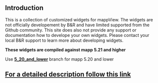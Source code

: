 ## Introduction
This is a collection of customized widgets for mappView. The widgets are not officially developement by B&R and have limited supported from the Github community. This site does also not provide any support or documentation how to develope your own widgets. Please contact your local B&R support to learn more about developing widgets.

**These widgets are compiled against mapp 5.21 and higher**

Use [**5_20_and_lower**](https://github.com/br-automation-com/mappView-CustomWidgets/tree/5_20_and_lower) branch for mapp 5.20 and lower

## [**For a detailed description follow this link**](https://br-automation-com.github.io/mappView-CustomWidgets/)



